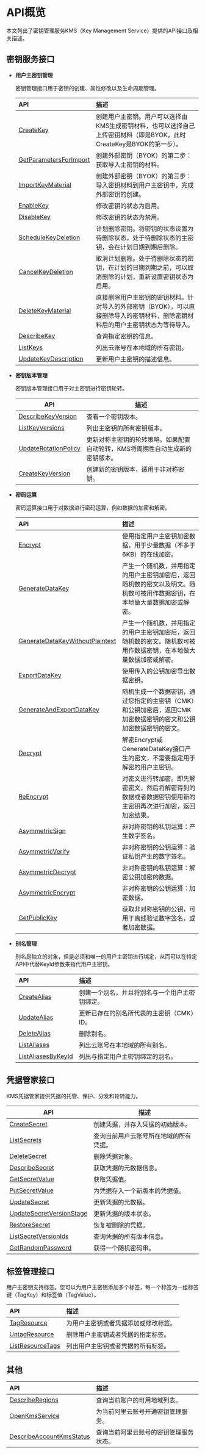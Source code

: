 # API概览

本文列出了密钥管理服务KMS（Key Management Service）提供的API接口及相关描述。

## 密钥服务接口

-   **用户主密钥管理**

    密钥管理接口用于密钥的创建、属性修改以及生命周期管理。

    |API|描述|
    |:--|:-|
    |[CreateKey](/cn.zh-CN/API参考/密钥/CreateKey.md)|创建用户主密钥。用户可以选择由KMS生成密钥材料，也可以选择自己上传密钥材料（即是BYOK，此时CreateKey是BYOK的第一步）。|
    |[GetParametersForImport](/cn.zh-CN/API参考/密钥/GetParametersForImport.md)|创建外部密钥（BYOK）的第二步：获取导入主密钥的材料。|
    |[ImportKeyMaterial](/cn.zh-CN/API参考/密钥/ImportKeyMaterial.md)|创建外部密钥（BYOK）的第三步：导入密钥材料到用户主密钥中，完成外部密钥的创建。|
    |[EnableKey](/cn.zh-CN/API参考/密钥/EnableKey.md)|修改密钥的状态为启用。|
    |[DisableKey](/cn.zh-CN/API参考/密钥/DisableKey.md)|修改密钥的状态为禁用。|
    |[ScheduleKeyDeletion](/cn.zh-CN/API参考/密钥/ScheduleKeyDeletion.md)|计划删除密钥。将密钥的状态设置为待删除状态，处于待删除状态的主密钥，会在计划日期到期后删除。|
    |[CancelKeyDeletion](/cn.zh-CN/API参考/密钥/CancelKeyDeletion.md)|取消计划删除。处于待删除状态的密钥，在计划的日期到期之前，可以取消删除的计划，重新设置密钥状态为启用。|
    |[DeleteKeyMaterial](/cn.zh-CN/API参考/密钥/DeleteKeyMaterial.md)|直接删除用户主密钥的密钥材料。针对导入的外部密钥（BYOK），可以直接删除导入的密钥材料，删除密钥材料后的用户主密钥状态为等待导入。|
    |[DescribeKey](/cn.zh-CN/API参考/密钥/DescribeKey.md)|查询指定密钥的信息。|
    |[ListKeys](/cn.zh-CN/API参考/密钥/ListKeys.md)|列出云账号在本地域的所有密钥。|
    |[UpdateKeyDescription](/cn.zh-CN/API参考/密钥/UpdateKeyDescription.md)|更新用户主密钥的描述信息。|

-   **密钥版本管理**

    密钥版本管理接口用于对主密钥进行密钥轮转。

    |API|描述|
    |---|--|
    |[DescribeKeyVersion](/cn.zh-CN/API参考/密钥/DescribeKeyVersion.md)|查看一个密钥版本。|
    |[ListKeyVersions](/cn.zh-CN/API参考/密钥/ListKeyVersions.md)|列出主密钥的所有密钥版本。|
    |[UpdateRotationPolicy](/cn.zh-CN/API参考/密钥/UpdateRotationPolicy.md)|更新对称主密钥的轮转策略。如果配置自动轮转，KMS将周期性自动生成新的密钥版本。|
    |[CreateKeyVersion](/cn.zh-CN/API参考/密钥/CreateKeyVersion.md)|创建新的密钥版本，适用于非对称密钥。|

-   **密码运算**

    密码运算接口用于对数据进行密码运算，例如数据的加密和解密。

    |API|描述|
    |:--|:-|
    |[Encrypt](/cn.zh-CN/API参考/密钥/Encrypt.md)|使用指定用户主密钥加密数据，用于少量数据（不多于6KB）的在线加密。|
    |[GenerateDataKey](/cn.zh-CN/API参考/密钥/GenerateDataKey.md)|产生一个随机数，并用指定的用户主密钥加密后，返回随机数的密文以及明文。随机数可被用作数据密钥，在本地做大量数据加密或解密。|
    |[GenerateDataKeyWithoutPlaintext](/cn.zh-CN/API参考/密钥/GenerateDataKeyWithoutPlaintext.md)|产生一个随机数，并用指定的用户主密钥加密后，返回随机数的密文。随机数可被用作数据密钥，在本地做大量数据加密或解密。|
    |[ExportDataKey](/cn.zh-CN/API参考/密钥/ExportDataKey.md)|使用传入的公钥加密导出数据密钥。|
    |[GenerateAndExportDataKey](/cn.zh-CN/API参考/密钥/GenerateAndExportDataKey.md)|随机生成一个数据密钥，通过您指定的主密钥（CMK）和公钥加密后，返回CMK加密数据密钥的密文和公钥加密数据密钥的密文。|
    |[Decrypt](/cn.zh-CN/API参考/密钥/Decrypt.md)|解密Encrypt或GenerateDataKey接口产生的密文，不需要指定用于解密的用户主密钥。|
    |[ReEncrypt](/cn.zh-CN/API参考/密钥/ReEncrypt.md)|对密文进行转加密。即先解密密文，然后将解密得到的数据或者数据密钥使用新的主密钥再次进行加密，返回加密结果。|
    |[AsymmetricSign](/cn.zh-CN/API参考/密钥/AsymmetricSign.md)|非对称密钥的私钥运算：产生数字签名。|
    |[AsymmetricVerify](/cn.zh-CN/API参考/密钥/AsymmetricVerify.md)|非对称密钥的公钥运算：验证私钥产生的数字签名。|
    |[AsymmetricDecrypt](/cn.zh-CN/API参考/密钥/AsymmetricDecrypt.md)|非对称密钥的私钥运算：解密公钥加密的数据。|
    |[AsymmetricEncrypt](/cn.zh-CN/API参考/密钥/AsymmetricEncrypt.md)|非对称密钥的公钥运算：加密数据。|
    |[GetPublicKey](/cn.zh-CN/API参考/密钥/GetPublicKey.md)|获取非对称密钥的公钥，可用于离线验证数字签名，或者加密数据。|

-   **别名管理**

    别名是独立的对象，但是必须和唯一的用户主密钥进行绑定，从而可以在特定API中代替KeyId参数来指代用户主密钥。

    |API|描述|
    |:--|:-|
    |[CreateAlias](/cn.zh-CN/API参考/密钥/CreateAlias.md)|创建一个别名，并且将别名与一个用户主密钥绑定。|
    |[UpdateAlias](/cn.zh-CN/API参考/密钥/UpdateAlias.md)|更新已存在的别名所代表的主密钥（CMK）ID。|
    |[DeleteAlias](/cn.zh-CN/API参考/密钥/DeleteAlias.md)|删除别名。|
    |[ListAliases](/cn.zh-CN/API参考/密钥/ListAliases.md)|列出云账号在本地域的所有别名。|
    |[ListAliasesByKeyId](/cn.zh-CN/API参考/密钥/ListAliasesByKeyId.md)|列出与指定用户主密钥绑定的别名。|


## 凭据管家接口

KMS凭据管家提供凭据的托管、保护、分发和轮转能力。

|API|描述|
|---|--|
|[CreateSecret](/cn.zh-CN/API参考/凭据/CreateSecret.md)|创建凭据，并存入凭据的初始版本。|
|[ListSecrets](/cn.zh-CN/API参考/凭据/ListSecrets.md)|查询当前用户云账号所在地域的所有凭据。|
|[DeleteSecret](/cn.zh-CN/API参考/凭据/DeleteSecret.md)|删除凭据对象。|
|[DescribeSecret](/cn.zh-CN/API参考/凭据/DescribeSecret.md)|获取凭据的元数据信息。|
|[GetSecretValue](/cn.zh-CN/API参考/凭据/GetSecretValue.md)|获取凭据值。|
|[PutSecretValue](/cn.zh-CN/API参考/凭据/PutSecretValue.md)|为凭据存入一个新版本的凭据值。|
|[UpdateSecret](/cn.zh-CN/API参考/凭据/UpdateSecret.md)|更新凭据的元数据。|
|[UpdateSecretVersionStage](/cn.zh-CN/API参考/凭据/UpdateSecretVersionStage.md)|更新凭据的版本状态。|
|[RestoreSecret](/cn.zh-CN/API参考/凭据/RestoreSecret.md)|恢复被删除的凭据。|
|[ListSecretVersionIds](/cn.zh-CN/API参考/凭据/ListSecretVersionIds.md)|查询凭据的所有版本信息。|
|[GetRandomPassword](/cn.zh-CN/API参考/凭据/GetRandomPassword.md)|获得一个随机密码串。|

## 标签管理接口

用户主密钥支持标签。您可以为用户主密钥添加多个标签，每一个标签为一组标签键（TagKey）和标签值（TagValue）。

|API|描述|
|:--|:-|
|[TagResource](/cn.zh-CN/API参考/标签/TagResource.md)|为用户主密钥或者凭据添加或修改标签。|
|[UntagResource](/cn.zh-CN/API参考/标签/UntagResource.md)|删除用户主密钥或者凭据的指定标签。|
|[ListResourceTags](/cn.zh-CN/API参考/标签/ListResourceTags.md)|列出用户主密钥或者凭据的所有标签。|

## 其他

|API|描述|
|:--|:-|
|[DescribeRegions](/cn.zh-CN/API参考/其他/DescribeRegions.md)|查询当前账户的可用地域列表。|
|[OpenKmsService](/cn.zh-CN/API参考/其他/OpenKmsService.md)|为当前阿里云账号开通密钥管理服务。|
|[DescribeAccountKmsStatus](/cn.zh-CN/API参考/其他/DescribeAccountKmsStatus.md)|查询当前阿里云账号的密钥管理服务状态。|

